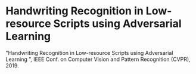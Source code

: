 # Handwriting Recognition in Low-resource Scripts using Adversarial Learning
"Handwriting Recognition in Low-resource Scripts using Adversarial Learning ”, IEEE Conf. on Computer Vision and Pattern Recognition (CVPR), 2019.
